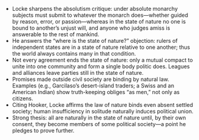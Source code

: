 - Locke sharpens the absolutism critique: under absolute monarchy subjects must submit to whatever the monarch does—whether guided by reason, error, or passion—whereas in the state of nature no one is bound to another’s unjust will, and anyone who judges amiss is answerable to the rest of mankind.
- He answers the “where is the state of nature?” objection: rulers of independent states are in a state of nature relative to one another; thus the world always contains many in that condition.
- Not every agreement ends the state of nature: only a mutual compact to unite into one community and form a single body politic does. Leagues and alliances leave parties still in the state of nature.
- Promises made outside civil society are binding by natural law. Examples (e.g., Garcilaso’s desert-island traders; a Swiss and an American Indian) show truth-keeping obliges “as men,” not only as citizens.
- Citing Hooker, Locke affirms the law of nature binds even absent settled society; human insufficiency in solitude naturally induces political union.
- Strong thesis: all are naturally in the state of nature until, by their own consent, they become members of some political society—a point he pledges to prove further.